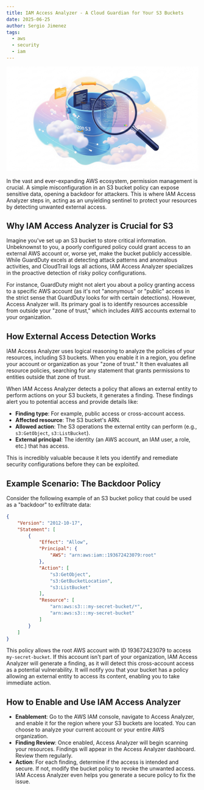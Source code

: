 ```yaml
---
title: IAM Access Analyzer - A Cloud Guardian for Your S3 Buckets
date: 2025-06-25
author: Sergio Jimenez
tags:
  - aws
  - security
  - iam 
---
```


<p align="center">
  <img src="/../assets/images/iam-access-analyzer.png" alt="IAM Access Analyzer" width="700"/>
</p>

In the vast and ever-expanding AWS ecosystem, permission management is crucial. A simple misconfiguration in an S3 bucket policy can expose sensitive data, opening a backdoor for attackers. This is where IAM Access Analyzer steps in, acting as an unyielding sentinel to protect your resources by detecting unwanted external access.

## Why IAM Access Analyzer is Crucial for S3

Imagine you've set up an S3 bucket to store critical information. Unbeknownst to you, a poorly configured policy could grant access to an external AWS account or, worse yet, make the bucket publicly accessible. While GuardDuty excels at detecting attack patterns and anomalous activities, and CloudTrail logs all actions, IAM Access Analyzer specializes in the proactive detection of risky policy configurations.

For instance, GuardDuty might not alert you about a policy granting access to a specific AWS account (as it's not "anonymous" or "public" access in the strict sense that GuardDuty looks for with certain detections). However, Access Analyzer will. Its primary goal is to identify resources accessible from outside your "zone of trust," which includes AWS accounts external to your organization.

## How External Access Detection Works

IAM Access Analyzer uses logical reasoning to analyze the policies of your resources, including S3 buckets. When you enable it in a region, you define your account or organization as your "zone of trust." It then evaluates all resource policies, searching for any statement that grants permissions to entities outside that zone of trust.

When IAM Access Analyzer detects a policy that allows an external entity to perform actions on your S3 buckets, it generates a finding. These findings alert you to potential access and provide details like:

*   **Finding type**: For example, public access or cross-account access.
*   **Affected resource**: The S3 bucket's ARN.
*   **Allowed action**: The S3 operations the external entity can perform (e.g., `s3:GetObject`, `s3:ListBucket`).
*   **External principal**: The identity (an AWS account, an IAM user, a role, etc.) that has access.

This is incredibly valuable because it lets you identify and remediate security configurations before they can be exploited.

## Example Scenario: The Backdoor Policy

Consider the following example of an S3 bucket policy that could be used as a "backdoor" to exfiltrate data:

```json
{
    "Version": "2012-10-17",
    "Statement": [
        {
            "Effect": "Allow",
            "Principal": {
                "AWS": "arn:aws:iam::193672423079:root"
            },
            "Action": [
                "s3:GetObject",
                "s3:GetBucketLocation",
                "s3:ListBucket"
            ],
            "Resource": [
                "arn:aws:s3:::my-secret-bucket/*",
                "arn:aws:s3:::my-secret-bucket"
            ]
        }
    ]
}
```

This policy allows the root AWS account with ID 193672423079 to access `my-secret-bucket`. If this account isn't part of your organization, IAM Access Analyzer will generate a finding, as it will detect this cross-account access as a potential vulnerability. It will notify you that your bucket has a policy allowing an external entity to access its content, enabling you to take immediate action.

## How to Enable and Use IAM Access Analyzer

*   **Enablement**: Go to the AWS IAM console, navigate to Access Analyzer, and enable it for the region where your S3 buckets are located. You can choose to analyze your current account or your entire AWS organization.
*   **Finding Review**: Once enabled, Access Analyzer will begin scanning your resources. Findings will appear in the Access Analyzer dashboard. Review them regularly.
*   **Action**: For each finding, determine if the access is intended and secure. If not, modify the bucket policy to revoke the unwanted access. IAM Access Analyzer even helps you generate a secure policy to fix the issue.

